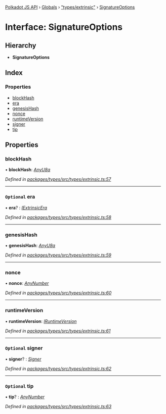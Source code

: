 [Polkadot JS API](../README.md) › [Globals](../globals.md) › ["types/extrinsic"](../modules/_types_extrinsic_.md) › [SignatureOptions](_types_extrinsic_.signatureoptions.md)

# Interface: SignatureOptions

## Hierarchy

* **SignatureOptions**

## Index

### Properties

* [blockHash](_types_extrinsic_.signatureoptions.md#blockhash)
* [era](_types_extrinsic_.signatureoptions.md#optional-era)
* [genesisHash](_types_extrinsic_.signatureoptions.md#genesishash)
* [nonce](_types_extrinsic_.signatureoptions.md#nonce)
* [runtimeVersion](_types_extrinsic_.signatureoptions.md#runtimeversion)
* [signer](_types_extrinsic_.signatureoptions.md#optional-signer)
* [tip](_types_extrinsic_.signatureoptions.md#optional-tip)

## Properties

###  blockHash

• **blockHash**: *[AnyU8a](../modules/_types_helpers_.md#anyu8a)*

*Defined in [packages/types/src/types/extrinsic.ts:57](https://github.com/polkadot-js/api/blob/69020faaa/packages/types/src/types/extrinsic.ts#L57)*

___

### `Optional` era

• **era**? : *[IExtrinsicEra](_types_extrinsic_.iextrinsicera.md)*

*Defined in [packages/types/src/types/extrinsic.ts:58](https://github.com/polkadot-js/api/blob/69020faaa/packages/types/src/types/extrinsic.ts#L58)*

___

###  genesisHash

• **genesisHash**: *[AnyU8a](../modules/_types_helpers_.md#anyu8a)*

*Defined in [packages/types/src/types/extrinsic.ts:59](https://github.com/polkadot-js/api/blob/69020faaa/packages/types/src/types/extrinsic.ts#L59)*

___

###  nonce

• **nonce**: *[AnyNumber](../modules/_types_helpers_.md#anynumber)*

*Defined in [packages/types/src/types/extrinsic.ts:60](https://github.com/polkadot-js/api/blob/69020faaa/packages/types/src/types/extrinsic.ts#L60)*

___

###  runtimeVersion

• **runtimeVersion**: *[IRuntimeVersion](_types_interfaces_.iruntimeversion.md)*

*Defined in [packages/types/src/types/extrinsic.ts:61](https://github.com/polkadot-js/api/blob/69020faaa/packages/types/src/types/extrinsic.ts#L61)*

___

### `Optional` signer

• **signer**? : *[Signer](_types_extrinsic_.signer.md)*

*Defined in [packages/types/src/types/extrinsic.ts:62](https://github.com/polkadot-js/api/blob/69020faaa/packages/types/src/types/extrinsic.ts#L62)*

___

### `Optional` tip

• **tip**? : *[AnyNumber](../modules/_types_helpers_.md#anynumber)*

*Defined in [packages/types/src/types/extrinsic.ts:63](https://github.com/polkadot-js/api/blob/69020faaa/packages/types/src/types/extrinsic.ts#L63)*
